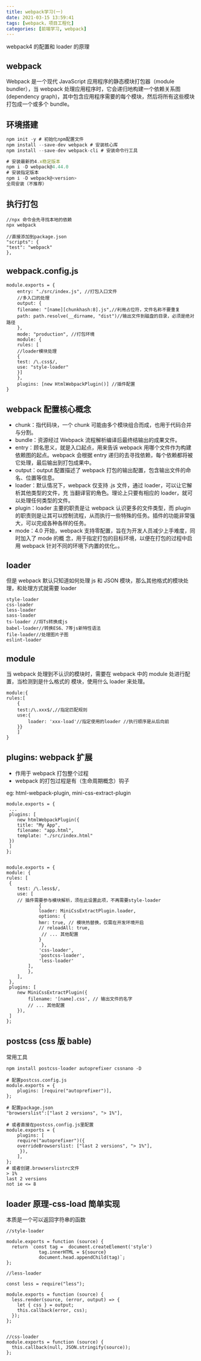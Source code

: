 ```yaml
---
title: webpack学习(一)
date: 2021-03-15 13:59:41
tags: [webpack，项目工程化]
categories: [前端学习, webpack]
---
```


webpack4 的配置和 loader 的原理

<!--more-->

## webpack

Webpack 是⼀个现代 JavaScript 应⽤程序的静态模块打包器（module bundler），当 webpack 处理应⽤程序时，它会递归地构建⼀个依赖关系图(dependency graph)，其中包含应⽤程序需要的每个模块，然后将所有这些模块打包成⼀个或多个 bundle。

## 环境搭建

```javascript
npm init -y # 初始化npm配置⽂件
npm install --save-dev webpack # 安装核⼼库
npm install --save-dev webpack-cli # 安装命令⾏⼯具

# 安装最新的4.x稳定版本
npm i -D webpack@4.44.0
# 安装指定版本
npm i -D webpack@<version>
全局安装（不推荐）
```

## 执行打包

```
//npx 命令会先寻找本地的依赖
npx webpack

//直接添加到package.json
"scripts": {
"test": "webpack"
},
```

## webpack.config.js

```
module.exports = {
    entry: "./src/index.js", //打包⼊⼝⽂件
    //多⼊⼝的处理
    output: {
    filename: "[name][chunkhash:8].js",//利⽤占位符，⽂件名称不要重复
    path: path.resolve(__dirname, "dist")//输出⽂件到磁盘的⽬录，必须是绝对路径
    },
    mode: "production", //打包环境
    module: {
    rules: [
    //loader模块处理
    {
    test: /\.css$/,
    use: "style-loader"
    }]
    },
    plugins: [new HtmlWebpackPlugin()] //插件配置
}
```

## webpack 配置核⼼概念

- chunk：指代码块，⼀个 chunk 可能由多个模块组合⽽成，也⽤于代码合并与分割。
- bundle：资源经过 Webpack 流程解析编译后最终结输出的成果⽂件。
- entry：顾名思义，就是⼊⼝起点，⽤来告诉 webpack ⽤哪个⽂件作为构建依赖图的起点。webpack 会根据 entry 递归的去寻找依赖，每个依赖都将被它处理，最后输出到打包成果中。
- output：output 配置描述了 webpack 打包的输出配置，包含输出⽂件的命名、位置等信息。
- loader：默认情况下，webpack 仅⽀持 .js ⽂件，通过 loader，可以让它解析其他类型的⽂件，充
  当翻译官的⻆⾊。理论上只要有相应的 loader，就可以处理任何类型的⽂件。
- plugin：loader 主要的职责是让 webpack 认识更多的⽂件类型，⽽ plugin 的职责则是让其可以控制流程，从⽽执⾏⼀些特殊的任务。插件的功能⾮常强⼤，可以完成各种各样的任务。
- mode：4.0 开始，webpack ⽀持零配置，旨在为开发⼈员减少上⼿难度，同时加⼊了 mode 的概
  念，⽤于指定打包的⽬标环境，以便在打包的过程中启⽤ webpack 针对不同的环境下内置的优化。。

## loader

但是 webpack 默认只知道如何处理 js 和 JSON 模块，那么其他格式的模块处理，和处理⽅式就需要 loader

```
style-loader
css-loader
less-loader
sass-loader
ts-loader //将Ts转换成js
babel-loader//转换ES6、7等js新特性语法
file-loader//处理图⽚⼦图
eslint-loader
```

## module

当 webpack 处理到不认识的模块时，需要在 webpack 中的 module 处进⾏配置，当检测到是什么格式的
模块，使⽤什么 loader 来处理。

```
module:{
rules:[
    {
    test:/\.xxx$/,//指定匹配规则
    use:{
        loader: 'xxx-load'//指定使⽤的loader //执行顺序是从后向前
    }}
    ]
}
```

## plugins: webpack 扩展

- 作⽤于 webpack 打包整个过程
- webpack 的打包过程是有（⽣命周期概念）钩⼦

eg: html-webpack-plugin, mini-css-extract-plugin

```
module.exports = {
 ...
 plugins: [
    new htmlWebpackPlugin({
    title: "My App",
    filename: "app.html",
    template: "./src/index.html"
 })
 ]
};


module.exports = {
module: {
rules: [
 {
    test: /\.less$/,
    use: [
    // 插件需要参与模块解析，须在此设置此项，不再需要style-loader
            {
            loader: MiniCssExtractPlugin.loader,
            options: {
            hmr: true, // 模块热替换，仅需在开发环境开启
            // reloadAll: true,
             // ... 其他配置
            }
             },
            'css-loader',
            'postcss-loader',
            'less-loader'
        ],
        },
    ],
 },
 plugins: [
    new MiniCssExtractPlugin({
        filename: '[name].css', // 输出⽂件的名字
        // ... 其他配置
    }),
 ]
};

```

## postcss (css 版 bable)

常用工具

`npm install postcss-loader autoprefixer cssnano -D`

```
# 配置postcss.config.js
module.exports = {
    plugins: [require("autoprefixer")],
};

# 配置package.json
"browserslist":["last 2 versions", "> 1%"],

# 或者直接在postcss.config.js⾥配置
module.exports = {
    plugins: [
    require("autoprefixer")({
    overrideBrowserslist: ["last 2 versions", "> 1%"],
     }),
    ],
};
# 或者创建.browserslistrc⽂件
> 1%
last 2 versions
not ie <= 8
```

## loader 原理-css-load 简单实现

本质是一个可以返回字符串的函数

```
//style-loader

module.exports = function (source) {
  return `const tag =  document.createElement('style')
            tag.innerHTML = ${source}
            document.head.appendChild(tag)`;
};

//less-loader

const less = require("less");

module.exports = function (source) {
  less.render(source, (error, output) => {
    let { css } = output;
    this.callback(error, css);
  });
};


//css-loader
module.exports = function (source) {
  this.callback(null, JSON.stringify(source));
};


```
